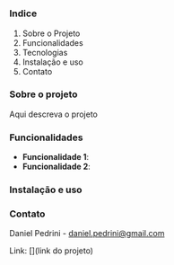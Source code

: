 # <NOME DO PROJETO>

### Indice
1. Sobre o Projeto
2. Funcionalidades
3. Tecnologias
4. Instalação e uso
5. Contato

### Sobre o projeto
Aqui descreva o projeto

### Funcionalidades
- **Funcionalidade 1**:
- **Funcionalidade 2**:

### Instalação e uso

### Contato
Daniel Pedrini - daniel.pedrini@gmail.com

Link: [<Nome do Projeto>](link do projeto)
